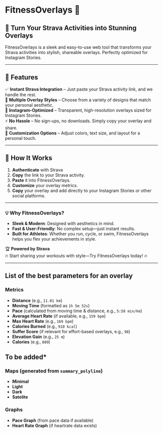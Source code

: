 # FitnessOverlays 🚴

## 📌 **Turn Your Strava Activities into Stunning Overlays**

FitnessOverlays is a sleek and easy-to-use web tool that transforms your Strava activities into stylish, shareable overlays. Perfectly optimized for Instagram Stories.

---

## 🌟 **Features**

✅ **Instant Strava Integration** – Just paste your Strava activity link, and we handle the rest.  
🎨 **Multiple Overlay Styles** – Choose from a variety of designs that match your personal aesthetic.  
📏 **Instagram-Optimized** – Transparent, high-resolution overlays sized for Instagram Stories.  
⚡ **No Hassle** – No sign-ups, no downloads. Simply copy your overlay and share.  
🔄 **Customization Options** – Adjust colors, text size, and layout for a personal touch.  

---

## 🚀 **How It Works**

1. **Authenticate** with Strava
2. **Copy** the link to your Strava activity.
3. **Paste** it into FitnessOverlays.
4. **Customize** your overlay metrics.
5. **Copy** your overlay and add directly to your Instagram Stories or other social platforms.

---

### 💡 **Why FitnessOverlays?**

- **Sleek & Modern**: Designed with aesthetics in mind.
- **Fast & User-Friendly**: No complex setup—just instant results.
- **Built for Athletes**: Whether you run, cycle, or swim, FitnessOverlays helps you flex your achievements in style.

🏆 **Powered by Strava**  
🔥 Start sharing your workouts with style—Try FitnessOverlays today! 🔥

---

## **List of the best parameters for an overlay**  

### **Metrics**  

- **Distance** (e.g., `11.01 km`)  
- **Moving Time** (formatted as `1h 5m 52s`)  
- **Pace** (calculated from moving time & distance, e.g., `5:58 min/km`)  
- **Average Heart Rate** (if available, e.g., `159 bpm`)  
- **Max Heart Rate** (e.g., `169 bpm`)  
- **Calories Burned** (e.g., `910 kcal`)  
- **Suffer Score** (if relevant for effort-based overlays, e.g., `98`)  
- **Elevation Gain** (e.g., `25 m`)
- **Calories** (e.g., `809`)

## To be added*

### **Maps** (generated from `summary_polyline`)

- **Minimal**
- **Light**
- **Dark**
- **Satelite**

### **Graphs**

- **Pace Graph** (from pace data if available)  
- **Heart Rate Graph** (if heartrate data exists)
